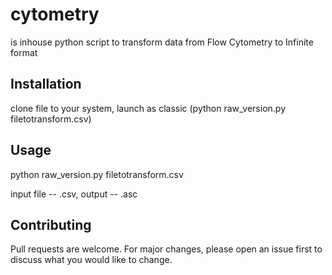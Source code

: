 # cytometry
is inhouse python script to transform data from Flow Cytometry to Infinite format

## Installation
 clone file to your system, launch as classic (python raw_version.py filetotransform.csv)

## Usage

python raw_version.py filetotransform.csv

input file -- .csv, output -- .asc


## Contributing
Pull requests are welcome. For major changes, please open an issue first to discuss what you would like to change.
